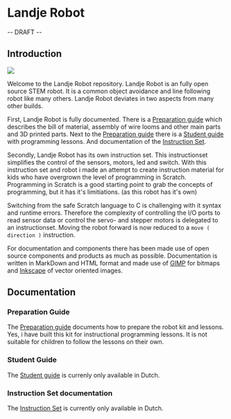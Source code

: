 # Landje Robot

-- DRAFT -- 

## Introduction

![](http://htmlpreview.github.com/?https://github.com/petervannes/LandjeRobot/blob/master/Guides/Student%20guide/cover.png)

Welcome to the Landje Robot repository. Landje Robot is an fully open source STEM robot. It is a common object avoidance and line following robot like many others. Landje Robot deviates in two aspects from many other builds. 

First, Landje Robot is fully documented. There is a [Preparation guide](http://htmlpreview.github.com/?https://github.com/petervannes/LandjeRobot/blob/master/Guides/Landje%20robot%20Kit%20preparation.html) which describes the bill of material, assembly of wire looms and other main parts and 3D printed parts. Next to the [Preparation guide](http://htmlpreview.github.com/?https://github.com/petervannes/LandjeRobot/blob/master/Guides/Landje%20robot%20Kit%20preparation.html) there is a [Student guide](http://htmlpreview.github.com/?https://github.com/petervannes/LandjeRobot/blob/master/Guides/Student%20guide%20NLD.html) with programming lessons. And documentation of the [Instruction Set](http://htmlpreview.github.com/?https://github.com/petervannes/LandjeRobot/blob/master/Guides/instructionset%20NLD.html).

Secondly, Landje Robot has its own instruction set. This instructionset simplifies the control of the sensors, motors, led and switch. With this instruction set and robot i made an attempt to create instruction material for kids who have overgrown the level of programming in Scratch. Programming in Scratch is a good starting point to grab the concepts of programming, but it has it's limitiations. (as this robot has it's own) 

Switching from the safe Scratch language to C is challenging with it syntax and runtime errors. Therefore the complexity of controlling the I/O ports to read sensor data or control the servo- and stepper motors is delegated to an instructionset. Moving the robot forward is now reduced to a `move ( direction )` instruction.

For documentation and components there has been made use of open source components and products as much as possible. Documentation is written in MarkDown and HTML format and made use of [GIMP](https://www.gimp.org) for bitmaps and [Inkscape](https://inkscape.org/en/) of vector oriented images.

## Documentation

### Preparation Guide

The [Preparation guide](http://htmlpreview.github.com/?https://github.com/petervannes/LandjeRobot/blob/master/Guides/Landje%20robot%20Kit%20preparation.html) documents how to prepare the robot kit and lessons. Yes, i have built this kit for instructional programming lessons. It is not suitable for children to follow the lessons on their own.

 


### Student Guide

The [Student guide](http://htmlpreview.github.com/?https://github.com/petervannes/LandjeRobot/blob/master/Guides/Student%20guide%20NLD.html) is currenly only available in Dutch.

### Instruction Set documentation

The [Instruction Set](http://htmlpreview.github.com/?https://github.com/petervannes/LandjeRobot/blob/master/Guides/instructionset%20NLD.html) is currently only available in Dutch.
